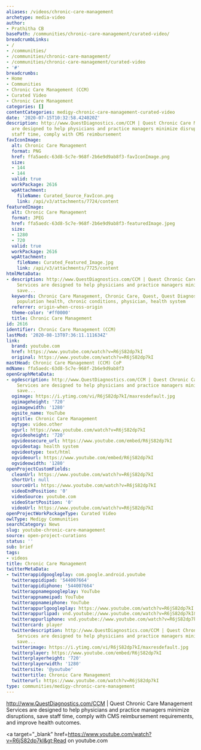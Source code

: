 ```yaml
---
aliases: /videos/chronic-care-management
archetype: media-video
author:
- Prathitha CB
basePath: /communities/chronic-care-management/curated-video/
breadcrumbLinks:
- /
- /communities/
- /communities/chronic-care-management/
- /communities/chronic-care-management/curated-video
- '#'
breadcrumbs:
- Home
- Communities
- Chronic Care Management (CCM)
- Curated Video
- Chronic Care Management
categories: []
contentCategories: medigy-chronic-care-management-curated-video
date: '2020-07-15T10:32:58.424020Z'
description: http://www.QuestDiagnostics.com/CCM | Quest Chronic Care Management Services
  are designed to help physicians and practice managers minimize disruptions, save
  staff time, comply with CMS reimbursement
favIconImage:
  alt: Chronic Care Management
  format: PNG
  href: ffa5aedc-63d8-5c7e-968f-2b6e9d9ab8f3-favIconImage.png
  size:
  - 144
  - 144
  valid: true
  workPackage: 2616
  wpAttachment:
    fileName: Curated_Source_FavIcon.png
    link: /api/v3/attachments/7724/content
featuredImage:
  alt: Chronic Care Management
  format: JPEG
  href: ffa5aedc-63d8-5c7e-968f-2b6e9d9ab8f3-featuredImage.jpeg
  size:
  - 1280
  - 720
  valid: true
  workPackage: 2616
  wpAttachment:
    fileName: Curated_Featured_Image.jpg
    link: /api/v3/attachments/7725/content
htmlMetaData:
- description: http://www.QuestDiagnostics.com/CCM | Quest Chronic Care Management
    Services are designed to help physicians and practice managers minimize disruptions,
    save...
  keywords: Chronic Care Management, Chronic Care, Quest, Quest Diagnostics, Medicare,
    population health, chronic conditions, physician, health system
  referrer: origin-when-cross-origin
  theme-color: '#ff0000'
  title: Chronic Care Management
id: 2616
identifier: Chronic Care Management (CCM)
lastMod: '2020-08-13T07:36:11.111634Z'
link:
  brand: youtube.com
  href: https://www.youtube.com/watch?v=R6jS82dp7kI
  original: https://www.youtube.com/watch?v=R6jS82dp7kI
mastHead: Chronic Care Management (CCM) CoP
mdName: ffa5aedc-63d8-5c7e-968f-2b6e9d9ab8f3
openGraphMetaData:
- ogdescription: http://www.QuestDiagnostics.com/CCM | Quest Chronic Care Management
    Services are designed to help physicians and practice managers minimize disruptions,
    save...
  ogimage: https://i.ytimg.com/vi/R6jS82dp7kI/maxresdefault.jpg
  ogimageheight: '720'
  ogimagewidth: '1280'
  ogsite_name: YouTube
  ogtitle: Chronic Care Management
  ogtype: video.other
  ogurl: https://www.youtube.com/watch?v=R6jS82dp7kI
  ogvideoheight: '720'
  ogvideosecure_url: https://www.youtube.com/embed/R6jS82dp7kI
  ogvideotag: health system
  ogvideotype: text/html
  ogvideourl: https://www.youtube.com/embed/R6jS82dp7kI
  ogvideowidth: '1280'
openProjectCustomFields:
  cleanUrl: https://www.youtube.com/watch?v=R6jS82dp7kI
  shortUrl: null
  sourceUrl: https://www.youtube.com/watch?v=R6jS82dp7kI
  videoEndPosition: '0'
  videoSource: youtube.com
  videoStartPosition: '0'
  videoUrl: https://www.youtube.com/watch?v=R6jS82dp7kI
openProjectWorkPackageType: Curated Video
owlType: Medigy Communities
searchCategory: News
slug: youtube-chronic-care-management
source: open-project-curations
status: ''
sub: brief
tags:
- videos
title: Chronic Care Management
twitterMetaData:
- twitterappidgoogleplay: com.google.android.youtube
  twitterappidipad: '544007664'
  twitterappidiphone: '544007664'
  twitterappnamegoogleplay: YouTube
  twitterappnameipad: YouTube
  twitterappnameiphone: YouTube
  twitterappurlgoogleplay: https://www.youtube.com/watch?v=R6jS82dp7kI
  twitterappurlipad: vnd.youtube://www.youtube.com/watch?v=R6jS82dp7kI&feature=applinks
  twitterappurliphone: vnd.youtube://www.youtube.com/watch?v=R6jS82dp7kI&feature=applinks
  twittercard: player
  twitterdescription: http://www.QuestDiagnostics.com/CCM | Quest Chronic Care Management
    Services are designed to help physicians and practice managers minimize disruptions,
    save...
  twitterimage: https://i.ytimg.com/vi/R6jS82dp7kI/maxresdefault.jpg
  twitterplayer: https://www.youtube.com/embed/R6jS82dp7kI
  twitterplayerheight: '720'
  twitterplayerwidth: '1280'
  twittersite: '@youtube'
  twittertitle: Chronic Care Management
  twitterurl: https://www.youtube.com/watch?v=R6jS82dp7kI
type: communities/medigy-chronic-care-management
---
```


http://www.QuestDiagnostics.com/CCM | Quest Chronic Care Management Services are designed to help physicians and practice managers minimize disruptions, save staff time, comply with CMS reimbursement requirements, and improve health outcomes.  
  
&lt;a target=&quot;\_blank&quot; href=https://www.youtube.com/watch?v=R6jS82dp7kI&gt;Read on youtube.com
